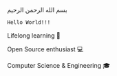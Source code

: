 بسم الله الرحمن الرحيم

```bash
Hello World!!!
```
Lifelong learning 🌱

Open Source enthusiast 💻 

Computer Science & Engineering 🎓 
